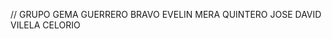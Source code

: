 // GRUPO 
GEMA GUERRERO BRAVO
EVELIN MERA QUINTERO
JOSE DAVID VILELA CELORIO




<!DOCTYPE html>

<html>
    <head>
        <title>Tres en Raya</title>
        <meta charset="UTF-8">
        <meta name="viewport" content="width=device-width, initial-scale=1.0">
        <script>

            function validarX() {

                var a1 = document.getElementById('a1').value;
                var a2 = document.getElementById('a2').value;
                var a3 = document.getElementById('a3').value;
                var b1 = document.getElementById('b1').value;
                var b2 = document.getElementById('b2').value;
                var b3 = document.getElementById('b3').value;
                var c1 = document.getElementById('c1').value;
                var c2 = document.getElementById('c2').value;
                var c3 = document.getElementById('c3').value;

                if (a1 == "x" && a2 == "x" && a3 == "x") {
                   decirGanoX();
                }
                if (b1 == "x" && b2 == "x" && b3 == "x") {
                    decirGanoX();
                }
                if (c1 == "x" && c2 == "x" && c3 == "x") {
                   decirGanoX();
                }
                if (a1 == "x" && b1 == "x" && c1 == "x") {
                    decirGanoX();
                }
                if (a2 == "x" && b2 == "x" && c2 == "x") {
                    decirGanoX();
                }
                if (a3 == "x" && b3 == "x" && c3 == "x") {
                   decirGanoX();
                }
            }

            function validarO() {

                var a1 = document.getElementById('a1').value;
                var a2 = document.getElementById('a2').value;
                var a3 = document.getElementById('a3').value;
                var b1 = document.getElementById('b1').value;
                var b2 = document.getElementById('b2').value;
                var b3 = document.getElementById('b3').value;
                var c1 = document.getElementById('c1').value;
                var c2 = document.getElementById('c2').value;
                var c3 = document.getElementById('c3').value;
                if (a1 == "o" && a2 == "o" && a3 == "o") {
                    decirGanoO();
                }
                if (b1 == "o" && b2 == "o" && b3 == "o") {
                   decirGanoO();
                }
                if (c1 == "o" && c2 == "o" && c3 == "o") {
                    decirGanoO();
                }
                if (a1 == "o" && b1 == "o" && c1 == "o") {
                    decirGanoO();
                }
                if (a2 == "o" && b2 == "o" && c2 == "o") {
                   decirGanoO();
                }
                if (a3 == "o" && b3 == "o" && c3 == "o") {
                   decirGanoO();
                }
            }
            
            function  decirGanoO(){
                alert("Gana: "+document.getElementById('jo').value  +" con la letra O");
            }
             function  decirGanoX(){
                alert("Gana: "+document.getElementById('jx').value  +" con la letra X");
            }

        </script>
    </head>
    <body>

    <center><h1>Tres en Raya</h1>
        <hr><hr>
        Nombre Jugador X: <input type="text" id="jx" value="" />
        Nombre Jugador O: <input type="text" id="jo" value="" />
        <hr>

        <table border="1" >
            <tr>
                <td><input type="text" id="a1" value="" /></td>
                <td><input type="text" id="b1" value="" /></td>
                <td><input type="text" id="c1" value="" /></td>

            </tr>
            <tr>
                <td><input type="text" id="a2" value="" /></td>
                <td><input type="text" id="b2" value="" /></td>
                <td><input type="text" id="c2" value="" /></td>

            </tr>
            <tr>
                <td><input type="text" id="a3" value="" /></td>
                <td><input type="text" id="b3" value="" /></td>
                <td><input type="text" id="c3" value="" /></td>

            </tr>
        </table>
        <input type="button" value="Validar X" onclick="validarX()" />
        <input type="button" value="Validar O" onclick="validarO()" />
    </center>
</body>
</html>
